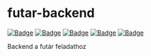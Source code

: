 # futar-backend

[![Badge](https://img.shields.io/github/package-json/dependency-version/14A-A-Lyedlik-Devs/futar-backend/dev/typescript?color=%233178C6&label=typescript&style=for-the-badge)](https://www.typescriptlang.org/)
[![Badge](https://img.shields.io/github/package-json/dependency-version/14A-A-Lyedlik-Devs/futar-backend/express?color=%2300d8ff&label=express&style=for-the-badge)](https://expressjs.com/)
[![Badge](https://img.shields.io/github/package-json/dependency-version/14A-A-Lyedlik-Devs/futar-backend/dev/@types/jest?color=%2315c213&label=jest&style=for-the-badge)](https://jestjs.io/)
[![Badge](https://img.shields.io/github/package-json/dependency-version/14A-A-Lyedlik-Devs/futar-backend/dev/@types/node?color=%23026e00&label=node&style=for-the-badge)](https://nodejs.org/en/)
[![Badge](https://img.shields.io/github/package-json/dependency-version/14A-A-Lyedlik-Devs/futar-backend/mongoose?color=%23ff7f00&label=mongoose&style=for-the-badge)](https://mongoosejs.com/)

Backend a futár feladathoz
